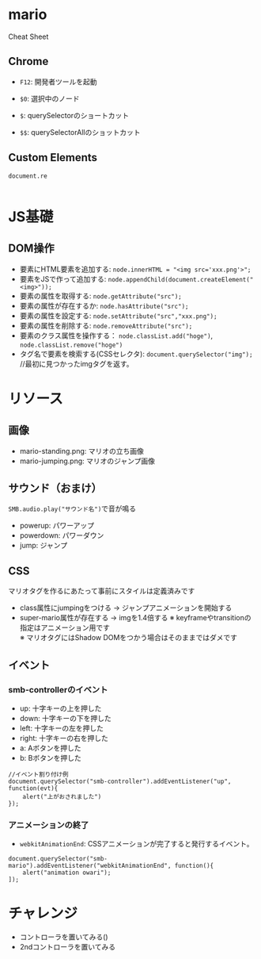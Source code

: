 # mario

Cheat Sheet

## Chrome

- `F12`: 開発者ツールを起動

- `$0`: 選択中のノード
- `$`: querySelectorのショートカット
- `$$`: querySelectorAllのショットカット

## Custom Elements

```
document.re
```

```

```
# JS基礎

## DOM操作
- 要素にHTML要素を追加する: `node.innerHTML = "<img src='xxx.png'>";`
- 要素をJSで作って追加する: `node.appendChild(document.createElement("<img>"));`
- 要素の属性を取得する:  `node.getAttribute("src");`
- 要素の属性が存在するか: `node.hasAttribute("src");`
- 要素の属性を設定する:  `node.setAttribute("src","xxx.png");`
- 要素の属性を削除する:  `node.removeAttribute("src");`
- 要素のクラス属性を操作する： `node.classList.add("hoge")`, `node.classList.remove("hoge")`
- タグ名で要素を検索する(CSSセレクタ): `document.querySelector("img"); `//最初に見つかったimgタグを返す。



# リソース

## 画像
- mario-standing.png: マリオの立ち画像
- mario-jumping.png: マリオのジャンプ画像

## サウンド（おまけ）
`SMB.audio.play("サウンド名")`で音が鳴る
- powerup: パワーアップ
- powerdown: パワーダウン
- jump: ジャンプ

## CSS
マリオタグを作るにあたって事前にスタイルは定義済みです
- class属性にjumpingをつける -> ジャンプアニメーションを開始する
- super-mario属性が存在する -> imgを1.4倍する
※ keyframeやtransitionの指定はアニメーション用です  
※ マリオタグにはShadow DOMをつかう場合はそのままではダメです

## イベント
### smb-controllerのイベント
- up: 十字キーの上を押した
- down: 十字キーの下を押した
- left: 十字キーの左を押した
- right: 十字キーの右を押した
- a: Aボタンを押した
- b: Bボタンを押した


```
//イベント割り付け例
document.querySelector("smb-controller").addEventListener("up", function(evt){
    alert("上がおされました")
});
```

### アニメーションの終了

- `webkitAnimationEnd`: CSSアニメーションが完了すると発行するイベント。

```
document.querySelector("smb-mario").addEventListener("webkitAnimationEnd", function(){
    alert("animation owari");
]);
```

# チャレンジ
- コントローラを置いてみる(<smb-controller>)
- 2ndコントローラを置いてみる


